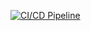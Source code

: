 [![CI/CD Pipeline](https://github.com/PUMA-Computing/Backend/actions/workflows/main.yml/badge.svg)](https://github.com/PUMA-Computing/Backend/actions/workflows/main.yml)